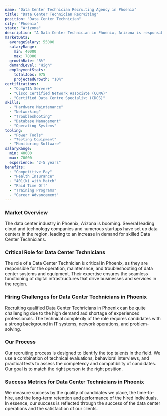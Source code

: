 ```yaml
---
name: "Data Center Technician Recruiting Agency in Phoenix"
title: "Data Center Technician Recruiting"
position: "Data Center Technician"
city: "Phoenix"
state: "Arizona"
description: "A Data Center Technician in Phoenix, Arizona is responsible for the maintenance, organization, and troubleshooting of data centers and servers."
marketData:
  averageSalary: 55000
  salaryRange:
    min: 40000
    max: 70000
  growthRate: "8%"
  demandLevel: "High"
  employmentStats:
    totalJobs: 975
    projectedGrowth: "10%"
certifications:
  - "CompTIA Server+"
  - "Cisco Certified Network Associate (CCNA)"
  - "Certified Data Centre Specialist (CDCS)"
skills:
  - "Hardware Maintenance"
  - "Networking"
  - "Troubleshooting"
  - "Database Management"
  - "Operating Systems"
tooling:
  - "Power Tools"
  - "Testing Equipment"
  - "Monitoring Software"
salaryRange:
  min: 40000
  max: 70000
  experience: "2-5 years"
benefits:
  - "Competitive Pay"
  - "Health Insurance"
  - "401(k) with Match"
  - "Paid Time Off"
  - "Training Programs"
  - "Career Advancement"
---
```


### Market Overview
The data center industry in Phoenix, Arizona is booming. Several leading cloud and technology companies and numerous startups have set up data centers in the region, leading to an increase in demand for skilled Data Center Technicians.

### Critical Role for Data Center Technicians
The role of a Data Center Technician is critical in Phoenix, as they are responsible for the operation, maintenance, and troubleshooting of data center systems and equipment. Their expertise ensures the seamless functioning of digital infrastructures that drive businesses and services in the region.

### Hiring Challenges for Data Center Technicians in Phoenix
Recruiting qualified Data Center Technicians in Phoenix can be quite challenging due to the high demand and shortage of experienced professionals. The technical complexity of the role requires candidates with a strong background in IT systems, network operations, and problem-solving.

### Our Process
Our recruiting process is designed to identify the top talents in the field. We use a combination of technical evaluations, behavioral interviews, and practical tests to assess the competency and compatibility of candidates. Our goal is to match the right person to the right position.

### Success Metrics for Data Center Technicians in Phoenix
We measure success by the quality of candidates we place, the time-to-hire, and the long-term retention and performance of the hired individuals. In essence, our success is reflected through the success of the data center operations and the satisfaction of our clients.